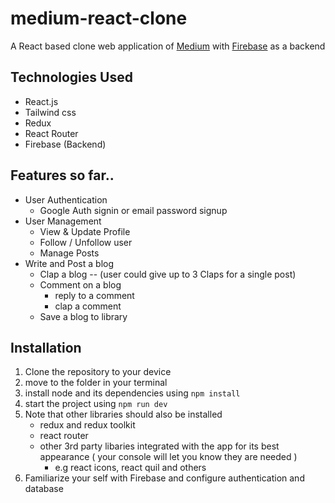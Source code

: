 # medium-react-clone
A React based clone web application of [Medium](https://medium.com) with [Firebase](https://firebase.google.com) as a backend 

## Technologies Used
- React.js 
- Tailwind css
- Redux
- React Router
- Firebase (Backend)

## Features so far..
- User Authentication
    - Google Auth signin or email password signup 
- User Management
    - View & Update Profile
    - Follow / Unfollow user
    - Manage Posts
- Write and Post a blog
    - Clap a blog -- (user could give up to 3 Claps for a single post)
    - Comment on a blog
        - reply to a comment
        - clap a comment
    - Save a blog to library   

## Installation
1. Clone the repository to your device
2. move to the folder in your terminal
3. install node and its dependencies using `npm install`
4. start the project using `npm run dev`
5. Note that other libraries should also be installed
    - redux and redux toolkit
    - react router
    - other 3rd party libaries integrated with the app for its best         appearance ( your console will let you know they are needed )
        - e.g react icons, react quil and others
6. Familiarize your self with Firebase and configure authentication and database


